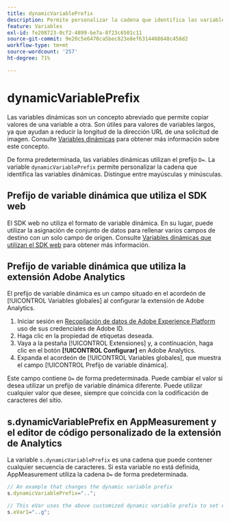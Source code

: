 ```yaml
---
title: dynamicVariablePrefix
description: Permite personalizar la cadena que identifica las variables dinámicas.
feature: Variables
exl-id: fe208723-0cf2-4899-be7a-8f23c6501c11
source-git-commit: 9e20c5e6470ca5bec823e8ef6314468648c458d2
workflow-type: tm+mt
source-wordcount: '257'
ht-degree: 71%

---
```


# dynamicVariablePrefix

Las variables dinámicas son un concepto abreviado que permite copiar valores de una variable a otra. Son útiles para valores de variables largos, ya que ayudan a reducir la longitud de la dirección URL de una solicitud de imagen. Consulte [Variables dinámicas](../page-vars/dynamic-variables.md) para obtener más información sobre este concepto.

De forma predeterminada, las variables dinámicas utilizan el prefijo `D=`. La variable `dynamicVariablePrefix` permite personalizar la cadena que identifica las variables dinámicas. Distingue entre mayúsculas y minúsculas.

## Prefijo de variable dinámica que utiliza el SDK web

El SDK web no utiliza el formato de variable dinámica. En su lugar, puede utilizar la asignación de conjunto de datos para rellenar varios campos de destino con un solo campo de origen. Consulte [Variables dinámicas que utilizan el SDK web](../page-vars/dynamic-variables.md#dynamic-variables-using-the-web-sdk) para obtener más información.

## Prefijo de variable dinámica que utiliza la extensión Adobe Analytics

El prefijo de variable dinámica es un campo situado en el acordeón de [!UICONTROL Variables globales] al configurar la extensión de Adobe Analytics.

1. Iniciar sesión en [Recopilación de datos de Adobe Experience Platform](https://experience.adobe.com/data-collection) uso de sus credenciales de Adobe ID.
1. Haga clic en la propiedad de etiquetas deseada.
1. Vaya a la pestaña [!UICONTROL Extensiones] y, a continuación, haga clic en el botón **[!UICONTROL Configurar]** en Adobe Analytics.
1. Expanda el acordeón de [!UICONTROL Variables globales], que muestra el campo [!UICONTROL Prefijo de variable dinámica].

Este campo contiene `D=` de forma predeterminada. Puede cambiar el valor si desea utilizar un prefijo de variable dinámica diferente. Puede utilizar cualquier valor que desee, siempre que coincida con la codificación de caracteres del sitio.

## s.dynamicVariablePrefix en AppMeasurement y el editor de código personalizado de la extensión de Analytics

La variable `s.dynamicVariablePrefix` es una cadena que puede contener cualquier secuencia de caracteres. Si esta variable no está definida, AppMeasurement utiliza la cadena `D=` de forma predeterminada.

```js
// An example that changes the dynamic variable prefix
s.dynamicVariablePrefix="..";

// This eVar uses the above customized dynamic variable prefix to set eVar to page URL
s.eVar1="..g";
```
